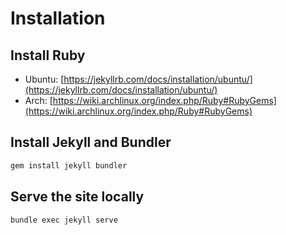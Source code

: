 # Installation

## Install Ruby

- Ubuntu: [https://jekyllrb.com/docs/installation/ubuntu/](https://jekyllrb.com/docs/installation/ubuntu/)
- Arch: [https://wiki.archlinux.org/index.php/Ruby#RubyGems](https://wiki.archlinux.org/index.php/Ruby#RubyGems)

## Install Jekyll and Bundler

```bash
gem install jekyll bundler
```

## Serve the site locally

```bash
bundle exec jekyll serve
```
